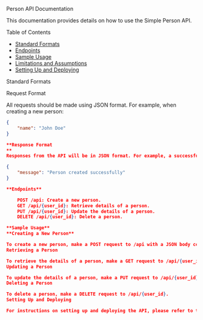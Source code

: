 Person API Documentation

This documentation provides details on how to use the Simple Person API.

Table of Contents
- [Standard Formats](#standard-formats)
- [Endpoints](#endpoints)
- [Sample Usage](#sample-usage)
- [Limitations and Assumptions](#limitations-and-assumptions)
- [Setting Up and Deploying](#setting-up-and-deploying)

Standard Formats

Request Format

All requests should be made using JSON format. For example, when creating a new person:

```json
{
    "name": "John Doe"
}

**Response Format
**
Responses from the API will be in JSON format. For example, a successful creation response:

{
    "message": "Person created successfully"
}

**Endpoints**

    POST /api: Create a new person.
    GET /api/{user_id}: Retrieve details of a person.
    PUT /api/{user_id}: Update the details of a person.
    DELETE /api/{user_id}: Delete a person.

**Sample Usage**
**Creating a New Person**

To create a new person, make a POST request to /api with a JSON body containing the person's name.
Retrieving a Person

To retrieve the details of a person, make a GET request to /api/{user_id}.
Updating a Person

To update the details of a person, make a PUT request to /api/{user_id} with a JSON body containing the updated information.
Deleting a Person

To delete a person, make a DELETE request to /api/{user_id}.
Setting Up and Deploying

For instructions on setting up and deploying the API, please refer to the README.md file.
